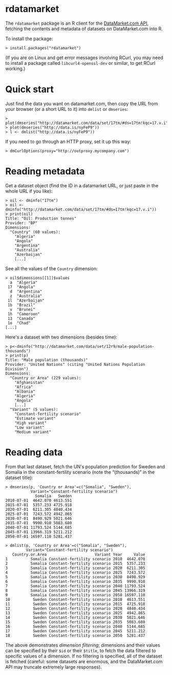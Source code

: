 # rdatamarket

The `rdatamarket` package is an R client for the [DataMarket.com
API](http://datamarket.com/api/v1/), fetching the contents and metadata
of datasets on DataMarket.com into R.

To install the package:

    > install.packages("rdatamarket")

(If you are on Linux and get error messages involving RCurl, you may need
to install a package called `libcurl4-openssl-dev` or similar, to get RCurl
working.)

# Quick start

Just find the data you want on datamarket.com, then copy the URL from your
browser (or a short URL to it) into `dmlist` or `dmseries`:

    > plot(dmseries("http://datamarket.com/data/set/17tm/#ds=17tm!kqc=17.v.i"))
    > plot(dmseries("http://data.is/nyFeP9"))
    > l <- dmlist("http://data.is/nyFeP9"))

If you need to go through an HTTP proxy, set it up this way:

    > dmCurlOptions(proxy="http://outproxy.mycompany.com")

# Reading metadata

Get a dataset object (find the ID in a datamarket URL, or just paste in
the whole URL if you like):

    > oil <- dminfo("17tm")
    > oil <- dminfo("http://datamarket.com/data/set/17tm/#ds=17tm!kqc=17.v.i"))
    > print(oil)
    Title: "Oil: Production tonnes"
    Provider: "BP"
    Dimensions:
      "Country" (60 values):
        "Algeria"
        "Angola"
        "Argentina"
        "Australia"
        "Azerbaijan"
        [...]

See all the values of the `Country` dimension:

    > oil$dimensions[[1]]$values
      a  "Algeria"
     17  "Angola"
      d  "Argentina"
      z  "Australia"
     1l  "Azerbaijan"
     1b  "Brazil"
      v  "Brunei"
     1h  "Cameroon"
     13  "Canada"
     1o  "Chad"
    [...]

Here's a dataset with two dimensions (besides time):

    > p<-dminfo("http://datamarket.com/data/set/12r9/male-population-thousands")
    > print(p)
    Title: "Male population (thousands)"
    Provider: "United Nations" (citing "United Nations Population Division")
    Dimensions:
      "Country or Area" (229 values):
        "Afghanistan"
        "Africa"
        "Albania"
        "Algeria"
        "Angola"
        [...]
      "Variant" (5 values):
        "Constant-fertility scenario"
        "Estimate variant"
        "High variant"
        "Low variant"
        "Medium variant" 

# Reading data

From that last dataset, fetch the UN's population prediction for Sweden and Somalia in the
constant-fertility scenario (note the “(thousands)” in the dataset title):

    > dmseries(p, 'Country or Area'=c("Somalia", "Sweden"),
               Variant="Constant-fertility scenario")
                 Somalia   Sweden
    2010-07-01  4642.070 4613.551
    2015-07-01  5357.233 4725.918
    2020-07-01  6211.305 4840.434
    2025-07-01  7243.572 4942.865
    2030-07-01  8490.929 5021.646
    2035-07-01  9990.910 5083.680
    2040-07-01 11793.524 5144.685
    2045-07-01 13966.319 5211.212
    2050-07-01 16597.110 5281.437

    > dmlist(p, 'Country or Area'=c("Somalia", "Sweden"),
             Variant="Constant-fertility scenario")
       Country.or.Area                     Variant Year     Value
    1          Somalia Constant-fertility scenario 2010  4642.070
    2          Somalia Constant-fertility scenario 2015  5357.233
    3          Somalia Constant-fertility scenario 2020  6211.305
    4          Somalia Constant-fertility scenario 2025  7243.572
    5          Somalia Constant-fertility scenario 2030  8490.929
    6          Somalia Constant-fertility scenario 2035  9990.910
    7          Somalia Constant-fertility scenario 2040 11793.524
    8          Somalia Constant-fertility scenario 2045 13966.319
    9          Somalia Constant-fertility scenario 2050 16597.110
    10          Sweden Constant-fertility scenario 2010  4613.551
    11          Sweden Constant-fertility scenario 2015  4725.918
    12          Sweden Constant-fertility scenario 2020  4840.434
    13          Sweden Constant-fertility scenario 2025  4942.865
    14          Sweden Constant-fertility scenario 2030  5021.646
    15          Sweden Constant-fertility scenario 2035  5083.680
    16          Sweden Constant-fertility scenario 2040  5144.685
    17          Sweden Constant-fertility scenario 2045  5211.212
    18          Sweden Constant-fertility scenario 2050  5281.437

The above demonstrates *dimension filtering*; dimensions and their values can
be specified by their `$id` or their `$title`, to fetch the data filtered to
specific values of a dimension. If no filtering is specified, all of the
dataset is fetched (careful: some datasets are enormous, and the DataMarket.com
API may truncate extremely large responses).

